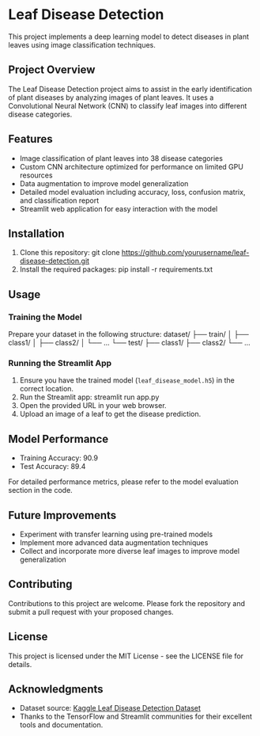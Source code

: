 # Leaf Disease Detection

This project implements a deep learning model to detect diseases in plant leaves using image classification techniques.

## Project Overview

The Leaf Disease Detection project aims to assist in the early identification of plant diseases by analyzing images of plant leaves. It uses a Convolutional Neural Network (CNN) to classify leaf images into different disease categories.

## Features

- Image classification of plant leaves into 38 disease categories
- Custom CNN architecture optimized for performance on limited GPU resources
- Data augmentation to improve model generalization
- Detailed model evaluation including accuracy, loss, confusion matrix, and classification report
- Streamlit web application for easy interaction with the model

## Installation

1. Clone this repository:
   git clone https://github.com/yourusername/leaf-disease-detection.git
2. Install the required packages:
    pip install -r requirements.txt
## Usage

 ### Training the Model

 Prepare your dataset in the following structure:
   dataset/
      ├── train/
      │   ├── class1/
      │   ├── class2/
      │   └── ...
      └── test/
      ├── class1/
      ├── class2/
      └── ...
  ### Running the Streamlit App

1. Ensure you have the trained model (`leaf_disease_model.h5`) in the correct location.
2. Run the Streamlit app: streamlit run app.py
3. Open the provided URL in your web browser.
4. Upload an image of a leaf to get the disease prediction.

## Model Performance

- Training Accuracy: 90.9
- Test Accuracy: 89.4

For detailed performance metrics, please refer to the model evaluation section in the code.

## Future Improvements

- Experiment with transfer learning using pre-trained models
- Implement more advanced data augmentation techniques
- Collect and incorporate more diverse leaf images to improve model generalization

## Contributing

Contributions to this project are welcome. Please fork the repository and submit a pull request with your proposed changes.

## License

This project is licensed under the MIT License - see the LICENSE file for details.

## Acknowledgments

- Dataset source: [Kaggle Leaf Disease Detection Dataset](https://www.kaggle.com/datasets/dev523/leaf-disease-detection-dataset)
- Thanks to the TensorFlow and Streamlit communities for their excellent tools and documentation.    
